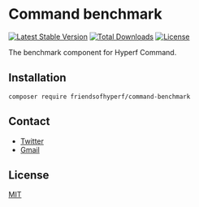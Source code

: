 # Command benchmark

[![Latest Stable Version](https://img.shields.io/packagist/v/friendsofhyperf/command-benchmark)](https://packagist.org/packages/friendsofhyperf/command-benchmark)
[![Total Downloads](https://img.shields.io/packagist/dt/friendsofhyperf/command-benchmark)](https://packagist.org/packages/friendsofhyperf/command-benchmark)
[![License](https://img.shields.io/packagist/l/friendsofhyperf/command-benchmark)](https://github.com/friendsofhyperf/command-benchmark)

The benchmark component for Hyperf Command.

## Installation

```shell
composer require friendsofhyperf/command-benchmark
```

## Contact

- [Twitter](https://twitter.com/huangdijia)
- [Gmail](mailto:huangdijia@gmail.com)

## License

[MIT](LICENSE)
